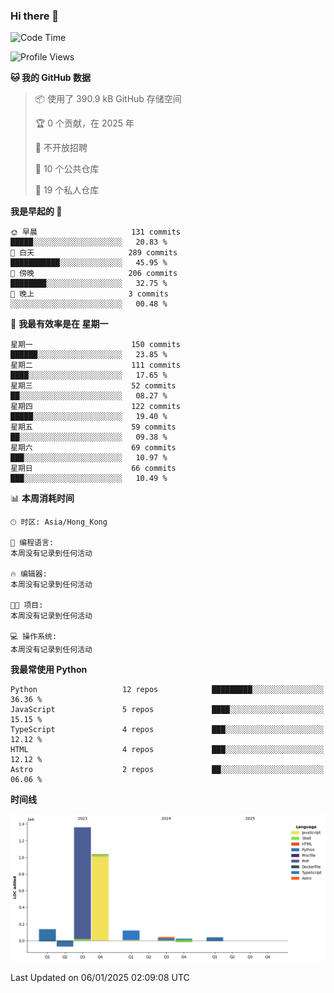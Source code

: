 ### Hi there 👋

<!--
**Mrzqd/Mrzqd** is a ✨ _special_ ✨ repository because its `README.md` (this file) appears on your GitHub profile.

Here are some ideas to get you started:

- 🔭 I’m currently working on ...
- 🌱 I’m currently learning ...
- 👯 I’m looking to collaborate on ...
- 🤔 I’m looking for help with ...
- 💬 Ask me about ...
- 📫 How to reach me: ...
- 😄 Pronouns: ...
- ⚡ Fun fact: ...
-->
<!--START_SECTION:waka-->
![Code Time](http://img.shields.io/badge/Code%20Time-260%20hrs%2011%20mins-blue)

![Profile Views](http://img.shields.io/badge/%E4%B8%AA%E4%BA%BA%E8%B5%84%E6%96%99%E8%A7%82%E7%9C%8B%E6%AC%A1%E6%95%B0-0-blue)

**🐱 我的 GitHub 数据** 

> 📦  使用了 390.9 kB GitHub 存储空间 
 > 
> 🏆 0 个贡献，在 2025 年
 > 
> 🚫 不开放招聘
 > 
> 📜 10 个公共仓库 
 > 
> 🔑 19 个私人仓库 
 > 
**我是早起的 🐤** 

```text
🌞 早晨                     131 commits         █████░░░░░░░░░░░░░░░░░░░░   20.83 % 
🌆 白天                     289 commits         ███████████░░░░░░░░░░░░░░   45.95 % 
🌃 傍晚                     206 commits         ████████░░░░░░░░░░░░░░░░░   32.75 % 
🌙 晚上                     3 commits           ░░░░░░░░░░░░░░░░░░░░░░░░░   00.48 % 
```
📅 **我最有效率是在 星期一** 

```text
星期一                      150 commits         ██████░░░░░░░░░░░░░░░░░░░   23.85 % 
星期二                      111 commits         ████░░░░░░░░░░░░░░░░░░░░░   17.65 % 
星期三                      52 commits          ██░░░░░░░░░░░░░░░░░░░░░░░   08.27 % 
星期四                      122 commits         █████░░░░░░░░░░░░░░░░░░░░   19.40 % 
星期五                      59 commits          ██░░░░░░░░░░░░░░░░░░░░░░░   09.38 % 
星期六                      69 commits          ███░░░░░░░░░░░░░░░░░░░░░░   10.97 % 
星期日                      66 commits          ███░░░░░░░░░░░░░░░░░░░░░░   10.49 % 
```


📊 **本周消耗时间** 

```text
🕑︎ 时区: Asia/Hong_Kong

💬 编程语言: 
本周没有记录到任何活动

🔥 编辑器: 
本周没有记录到任何活动

🐱‍💻 项目: 
本周没有记录到任何活动

💻 操作系统: 
本周没有记录到任何活动
```

**我最常使用 Python** 

```text
Python                   12 repos            █████████░░░░░░░░░░░░░░░░   36.36 % 
JavaScript               5 repos             ████░░░░░░░░░░░░░░░░░░░░░   15.15 % 
TypeScript               4 repos             ███░░░░░░░░░░░░░░░░░░░░░░   12.12 % 
HTML                     4 repos             ███░░░░░░░░░░░░░░░░░░░░░░   12.12 % 
Astro                    2 repos             ██░░░░░░░░░░░░░░░░░░░░░░░   06.06 % 
```



**时间线**

![Lines of Code chart](https://raw.githubusercontent.com/Mrzqd/Mrzqd/main/assets/bar_graph.png)


 Last Updated on 06/01/2025 02:09:08 UTC
<!--END_SECTION:waka-->
